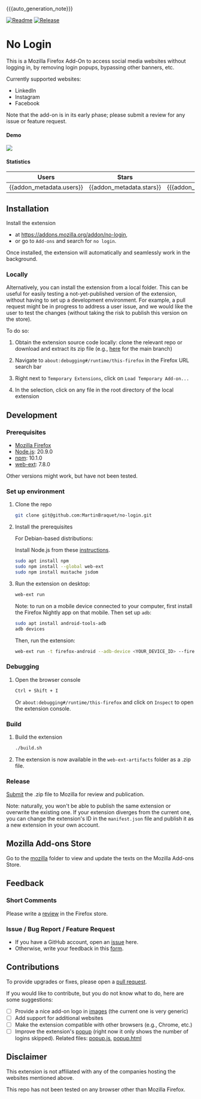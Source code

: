 {{{auto_generation_note}}}

[![Readme](https://github.com/MartinBraquet/no-login/actions/workflows/readme_build.yaml/badge.svg)](https://github.com/MartinBraquet/no-login/actions/workflows/readme_build.yaml)
[![Release](https://github.com/MartinBraquet/no-login/actions/workflows/release.yaml/badge.svg)](https://github.com/MartinBraquet/no-login/actions/workflows/release.yaml)

# No Login

This is a Mozilla Firefox Add-On to access social media websites without logging in, by removing login popups, bypassing other banners, etc.

Currently supported websites:
- LinkedIn
- Instagram
- Facebook


Note that the add-on is in its early phase; please submit a review for any issue or feature request.

#### Demo

![](https://github.com/MartinBraquet/no-login/blob/main/demo/demo.gif?raw=true)

#### Statistics

|        **Users**         |        **Stars**         |         **Reviews**          |
|:------------------------:|:------------------------:|:----------------------------:|
| {{addon_metadata.users}} | {{addon_metadata.stars}} | {{{addon_metadata.reviews}}} |

## Installation

Install the extension

* at https://addons.mozilla.org/addon/no-login,
* or go to `Add-ons` and search for `no login`.

Once installed, the extension will automatically and seamlessly work in the background.

### Locally

Alternatively, you can install the extension from a local folder.
This can be useful for easily testing a not-yet-published version of the extension, without having to set up
a development environment. For example, a pull request might be in progress to address a user issue, and we would like the user
to test the changes (without taking the risk to publish this version on the store).

To do so:

1. Obtain the extension source code locally: clone the relevant repo or download and extract its zip file (e.g., [here](https://github.com/MartinBraquet/no-login/archive/main.zip) for the main branch)

2. Navigate to `about:debugging#/runtime/this-firefox` in the Firefox URL search bar

3. Right next to `Temporary Extensions`, click on `Load Temporary Add-on...`

4. In the selection, click on any file in the root directory of the local extension


## Development

### Prerequisites

* [Mozilla Firefox](https://www.mozilla.org/firefox/new/)
* [Node.js](https://nodejs.org/en/download/): 20.9.0
* [npm](https://www.npmjs.com/get-npm): 10.1.0
* [web-ext](https://extensionworkshop.com/documentation/develop/getting-started-with-web-ext/): 7.8.0

Other versions might work, but have not been tested.

### Set up environment

1. Clone the repo

   ```sh
   git clone git@github.com:MartinBraquet/no-login.git
    ```

2. Install the prerequisites

   For Debian-based distributions:

   Install Node.js from these [instructions](https://deb.nodesource.com/).

   ```sh
   sudo apt install npm
   sudo npm install --global web-ext
   sudo npm install mustache jsdom
   ```

3. Run the extension on desktop:
   ```sh
   web-ext run
   ```
   Note: to run on a mobile device connected to your computer, first install the Firefox Nightly app on that mobile. Then set up `adb`:
   ```sh
   sudo apt install android-tools-adb
   adb devices
   ```
    Then, run the extension:
    ```sh
    web-ext run -t firefox-android --adb-device <YOUR_DEVICE_ID> --firefox-apk org.mozilla.fenix
    ```

### Debugging

1. Open the browser console

   ```sh
   Ctrl + Shift + I
   ```
   Or `about:debugging#/runtime/this-firefox` and click on `Inspect` to open the extension console.

### Build

1. Build the extension

   ```sh
   ./build.sh
   ```

2. The extension is now available in the `web-ext-artifacts` folder as a .zip file.

### Release

[Submit](https://addons.mozilla.org) the .zip file to Mozilla for review and publication.

Note: naturally, you won't be able to publish the same extension or overwrite the existing one.
If your extension diverges from the current one, you can change the extension's ID in the `manifest.json` file and publish
it as a new extension in your own account.

## Mozilla Add-ons Store

Go to the [mozilla](mozilla) folder to view and update the texts on the Mozilla Add-ons Store.

## Feedback

### Short Comments
Please write a [review](https://addons.mozilla.org/addon/no-login/reviews/) in the Firefox store.

### Issue / Bug Report / Feature Request
- If you have a GitHub account, open an <a href="https://github.com/MartinBraquet/no-login/issues">issue</a> here.
- Otherwise, write your feedback in this  <a href="https://forms.gle/c87fsmy3tG1MmJaLA">form</a>.

## Contributions

To provide upgrades or fixes, please open a [pull request](https://github.com/MartinBraquet/no-login/pulls).

If you would like to contribute, but you do not know what to do, here are some suggestions:

- [ ] Provide a nice add-on logo in [images](images) (the current one is very generic)
- [ ] Add support for additional websites
- [ ] Make the extension compatible with other browsers (e.g., Chrome, etc.)
- [ ] Improve the extension's [popup](https://developer.mozilla.org/en-US/docs/Mozilla/Add-ons/WebExtensions/user_interface/Popups) (right now it only shows the number of logins skipped). Related files: [popup.js](popup.js), [popup.html](popup.html)

## Disclaimer

This extension is not affiliated with any of the companies hosting the websites mentioned above.

This repo has not been tested on any browser other than Mozilla Firefox.

